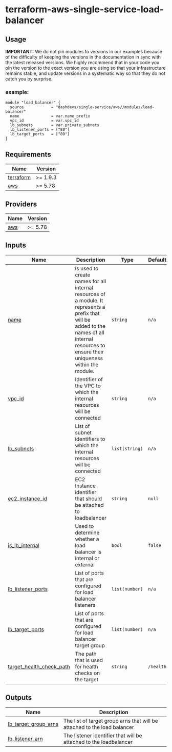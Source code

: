 # terraform-aws-single-service-load-balancer


## Usage


**IMPORTANT:** We do not pin modules to versions in our examples because of the
difficulty of keeping the versions in the documentation in sync with the latest released versions.
We highly recommend that in your code you pin the version to the exact version you are
using so that your infrastructure remains stable, and update versions in a
systematic way so that they do not catch you by surprise.

### example:
```
module "load_balancer" {
  source            = "dashdevs/single-service/aws//modules/load-balancer"
  name              = var.name_prefix
  vpc_id            = var.vpc_id
  lb_subnets        = var.private_subnets
  lb_listener_ports = ["80"]
  lb_target_ports   = ["80"]
}

```

<!-- markdownlint-restore -->
<!-- markdownlint-disable -->
## Requirements

| Name | Version |
|------|---------|
| <a name="requirement_terraform"></a> [terraform](#requirement\_terraform) | >= 1.9.3 |
| <a name="requirement_aws"></a> [aws](#requirement\_aws) | >= 5.78 |

## Providers

| Name | Version |
|------|---------|
| <a name="provider_aws"></a> [aws](#provider\_aws) | >= 5.78 |

## Inputs

| Name | Description | Type | Default | Required |
|------|-------------|------|---------|:--------:|
| <a name="input_name"></a> [name](#input\_name) | Is used to create names for all internal resources of a module. It represents a prefix that will be added to the names of all internal resources to ensure their uniqueness within the module.| `string` | `n/a` | yes |
| <a name="input_vpc_id"></a> [vpc\_id](#input\_vpc\_id) | Identifier of the VPC to which the internal resources will be connected | `string` | `n/a` | yes |
| <a name="input_lb_subnets"></a> [lb\_subnets](#input\_lb\_subnets) | List of subnet identifiers to which the internal resources will be connected | `list(string)` | `n/a` | yes |
| <a name="input_ec2_instance_id"></a> [ec2\_instance\_id](#input\_ec2\_instance\_id) | EC2 Instance identifier that should be attached to loadbalancer | `string` |`null`| no |
| <a name="input_is_lb_internal"></a> [is\_lb\_internal](#input\_is\_lb\_internal) | Used to determine whether a load balancer is internal or external | `bool` |`false`| no |
| <a name="input_lb_listener_ports"></a> [lb\_listener\_ports](#input\_lb\_listener\_ports) | List of ports that are configured for load balancer listeners | `list(number)` | `n/a` | yes |
| <a name="input_lb_target_ports"></a> [lb\_target\_ports](#input\_lb\_target\_ports) | List of ports that are configured for load balancer target group | `list(number)` | `n/a` | yes |
| <a name="input_target_health_check_path"></a> [target\_health\_check\_path](#input\_target\_health\_check\_path) | The path that is used for health checks on the target | `string` |`/health`| no |

## Outputs

| Name | Description |
|------|-------------|
| <a name="output_lb_target_group_arns"></a> [lb\_target\_group\_arns](#output\_lb\_target\_group\_arns) | The list of target group arns that will be attached to the load balancer |
| <a name="output_lb_listener_arn"></a> [lb\_listener\_arn](#output\_lb\_listener\_arn) | The listener identifier that will be attached to the loadbalancer|
